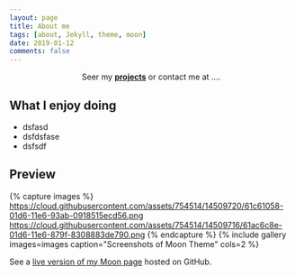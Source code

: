 ```yaml
---
layout: page
title: About me
tags: [about, Jekyll, theme, moon]
date: 2019-01-12
comments: false
---
```

    
<center>Seer my <a href="https://pushkaaw.github.io/moon/projects/"><b>projects</b></a> or contact me at ....</center>

## What I enjoy doing
* dsfasd
* dsfdsfase
* dsfsdf

## Preview

{% capture images %}
    https://cloud.githubusercontent.com/assets/754514/14509720/61c61058-01d6-11e6-93ab-0918515ecd56.png
    https://cloud.githubusercontent.com/assets/754514/14509716/61ac6c8e-01d6-11e6-879f-8308883de790.png
{% endcapture %}
{% include gallery images=images caption="Screenshots of Moon Theme" cols=2 %}

See a [live version of my Moon page](http://pushkaaw.github.io/Moon) hosted on GitHub.
